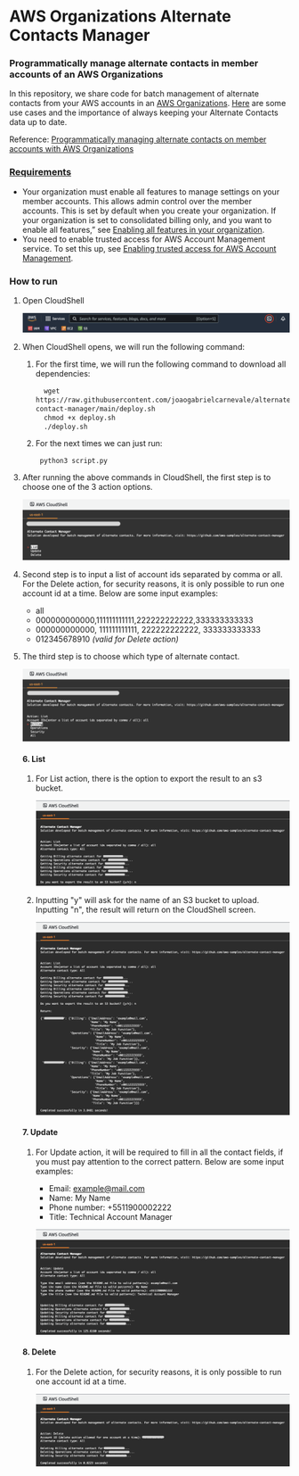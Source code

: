 # AWS Organizations Alternate Contacts Manager 

### Programmatically manage alternate contacts in member accounts of an AWS Organizations 

In this repository, we share code for batch management of alternate contacts from your AWS accounts in an [AWS Organizations](https://aws.amazon.com/organizations/). [Here](https://docs.aws.amazon.com/awsaccountbilling/latest/aboutv2/manage-account-payment.html#manage-account-payment-alternate-contacts) are some use cases and the importance of always keeping your Alternate Contacts data up to date.

Reference: [Programmatically managing alternate contacts on member accounts with AWS Organizations](https://aws.amazon.com/blogs/mt/programmatically-managing-alternate-contacts-on-member-accounts-with-aws-organizations/)

### [Requirements](https://docs.aws.amazon.com/accounts/latest/reference/manage-acct-update-contact.html#update-alternate-contact-requirement)

- Your organization must enable all features to manage settings on your member accounts. This allows admin control over the member accounts. This is set by default when you create your organization. If your organization is set to consolidated billing only, and you want to enable all features,” see [Enabling all features in your organization](https://docs.aws.amazon.com/organizations/latest/userguide/orgs_manage_org_support-all-features.html).
- You need to enable trusted access for AWS Account Management service. To set this up, see [Enabling trusted access for AWS Account Management](https://docs.aws.amazon.com/accounts/latest/reference/using-orgs-trusted-access.html).

### How to run

1. Open CloudShell

    ![img](media/cloudshell.png)

2. When CloudShell opens, we will run the following command:

   1. For the first time, we will run the following command to download all dependencies:

            wget https://raw.githubusercontent.com/joaogabrielcarnevale/alternate-contact-manager/main/deploy.sh
            chmod +x deploy.sh
            ./deploy.sh

    2. For the next times we can just run: 

            python3 script.py

3. After running the above commands in CloudShell, the first step is to choose one of the 3 action options.

    ![img](media/cloudshell_step1.png)

4. Second step is to input a list of account ids separated by comma or all. For the Delete action, for security reasons, it is only possible to run one account id at a time. Below are some input examples:

    - all
    - 000000000000,111111111111,222222222222,333333333333
    - 000000000000, 111111111111, 222222222222, 333333333333
    - 012345678910 _(valid for Delete action)_

5. The third step is to choose which type of alternate contact.

    ![img](media/cloudshell_step3.png)

    #### 6. List

    1. For List action, there is the option to export the result to an s3 bucket.

         ![img](media/cloudshell_list_step1.png)
     
    2. Inputting "y" will ask for the name of an S3 bucket to upload. Inputting "n", the result will return on the CloudShell screen. 

         ![img](media/cloudshell_list_step2.png)

    #### 7. Update

    1. For Update action, it will be required to fill in all the contact fields, if you must pay attention to the correct pattern. Below are some input examples:
        - Email: example@mail.com
        - Name: My Name
        - Phone number: +5511900002222
        - Title: Technical Account Manager

        ![img](media/cloudshell_update_step1.png)
    
    #### 8. Delete

    1. For the Delete action, for security reasons, it is only possible to run one account id at a time.

        ![img](media/cloudshell_delete_step1.png)